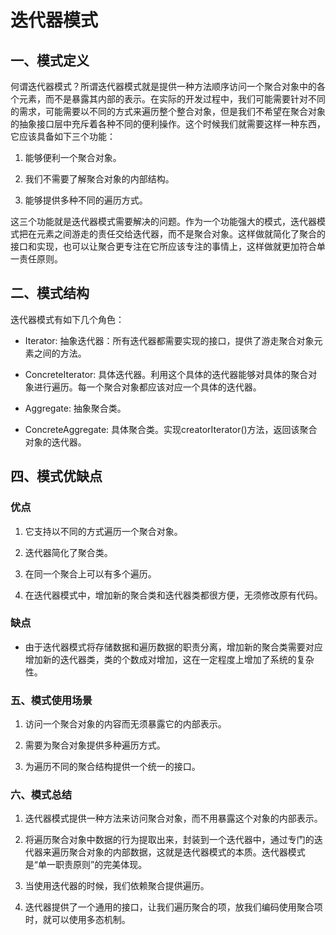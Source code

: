 # 迭代器模式

## 一、模式定义
何谓迭代器模式？所谓迭代器模式就是提供一种方法顺序访问一个聚合对象中的各个元素，而不是暴露其内部的表示。在实际的开发过程中，我们可能需要针对不同的需求，可能需要以不同的方式来遍历整个整合对象，但是我们不希望在聚合对象的抽象接口层中充斥着各种不同的便利操作。这个时候我们就需要这样一种东西，它应该具备如下三个功能：

1. 能够便利一个聚合对象。

2. 我们不需要了解聚合对象的内部结构。

3. 能够提供多种不同的遍历方式。

这三个功能就是迭代器模式需要解决的问题。作为一个功能强大的模式，迭代器模式把在元素之间游走的责任交给迭代器，而不是聚合对象。这样做就简化了聚合的接口和实现，也可以让聚合更专注在它所应该专注的事情上，这样做就更加符合单一责任原则。

## 二、模式结构

迭代器模式有如下几个角色：

* Iterator: 抽象迭代器：所有迭代器都需要实现的接口，提供了游走聚合对象元素之间的方法。

* ConcreteIterator: 具体迭代器。利用这个具体的迭代器能够对具体的聚合对象进行遍历。每一个聚合对象都应该对应一个具体的迭代器。

* Aggregate: 抽象聚合类。

* ConcreteAggregate: 具体聚合类。实现creatorIterator()方法，返回该聚合对象的迭代器。

## 四、模式优缺点
### 优点
1. 它支持以不同的方式遍历一个聚合对象。

2. 迭代器简化了聚合类。

3. 在同一个聚合上可以有多个遍历。

4. 在迭代器模式中，增加新的聚合类和迭代器类都很方便，无须修改原有代码。

### 缺点

* 由于迭代器模式将存储数据和遍历数据的职责分离，增加新的聚合类需要对应增加新的迭代器类，类的个数成对增加，这在一定程度上增加了系统的复杂性。

### 五、模式使用场景
1. 访问一个聚合对象的内容而无须暴露它的内部表示。

2. 需要为聚合对象提供多种遍历方式。

3. 为遍历不同的聚合结构提供一个统一的接口。

### 六、模式总结
1. 迭代器模式提供一种方法来访问聚合对象，而不用暴露这个对象的内部表示。

2. 将遍历聚合对象中数据的行为提取出来，封装到一个迭代器中，通过专门的迭代器来遍历聚合对象的内部数据，这就是迭代器模式的本质。迭代器模式是“单一职责原则”的完美体现。

3. 当使用迭代器的时候，我们依赖聚合提供遍历。

4. 迭代器提供了一个通用的接口，让我们遍历聚合的项，放我们编码使用聚合项时，就可以使用多态机制。
